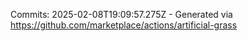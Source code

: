 Commits: 2025-02-08T19:09:57.275Z - Generated via https://github.com/marketplace/actions/artificial-grass
<br>
